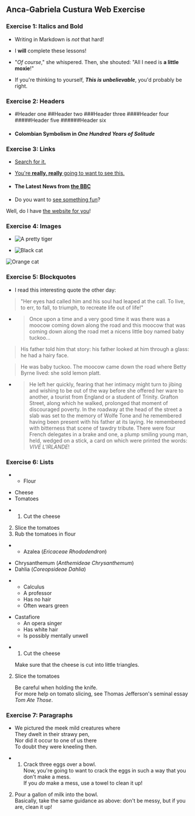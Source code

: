 ## Anca-Gabriela Custura Web Exercise

### Exercise 1: Italics and Bold

- Writing in Markdown is _not_ that hard!

- I **will** complete these lessons! 

- "_Of course_," she whispered. Then, she shouted: "All I need is **a little moxie**!"

- If you're thinking to yourself, **_This is unbelievable_**, you'd probably be right.

### Exercise 2: Headers

- #Header one
##Header two
###Header three
####Header four
#####Header five
######Header six

- #### Colombian Symbolism in _One Hundred Years of Solitude_

### Exercise 3: Links

- [Search for it.](www.google.com)

- [You're **really, really** going to want to see this.](www.dailykitten.com) 

- #### The Latest News from [the BBC](www.bbc.com/news)

- Do you want to [see something fun][a fun place]?

Well, do I have [the website for you][another fun place]!

[a fun place]: www.zombo.com
[another fun place]: www.stumbleupon.com

### Exercise 4: Images

- ![A pretty tiger](https://upload.wikimedia.org/wikipedia/commons/5/56/Tiger.50.jpg)

- ![Black cat][Black]

![Orange cat][Orange]

[Black]: https://upload.wikimedia.org/wikipedia/commons/a/a3/81_INF_DIV_SSI.jpg

[Orange]: http://icons.iconarchive.com/icons/google/noto-emoji-animals-nature/256/22221-cat-icon.png

### Exercise 5: Blockquotes

- I read this interesting quote the other day:

>"Her eyes had called him and his soul had leaped at the call. To live, to err, to fall, to triumph, to recreate life out of life!"

- >Once upon a time and a very good time it was there was a moocow coming down along the road and this moocow that was coming down along the road met a nicens little boy named baby tuckoo...

>His father told him that story: his father looked at him through a glass: he had a hairy face.

>He was baby tuckoo. The moocow came down the road where Betty Byrne lived: she sold lemon platt.

- >He left her quickly, fearing that her intimacy might turn to jibing and wishing to be out of the way before she offered her ware to another, a tourist from England or a student of Trinity. Grafton Street, along which he walked, prolonged that moment of discouraged poverty. In the roadway at the head of the street a slab was set to the memory of Wolfe Tone and he remembered having been present with his father at its laying. He remembered with bitterness that scene of tawdry tribute. There were four French delegates in a brake and one, a plump smiling young man, held, wedged on a stick, a card on which were printed the words: _VIVE L'IRLANDE_!

### Exercise 6: Lists

- * Flour
* Cheese
* Tomatoes

- 1. Cut the cheese
2. Slice the tomatoes
3. Rub the tomatoes in flour

- * Azalea (_Ericaceae Rhododendron_)
* Chrysanthemum (_Anthemideae Chrysanthemum_)
* Dahlia (_Coreopsideae Dahlia_)

- * Calculus
  * A professor
  * Has no hair
  * Often wears green
* Castafiore
  * An opera singer
  * Has white hair
  * Is possibly mentally unwell

- 1. Cut the cheese
  
    Make sure that the cheese is cut into little triangles.

2. Slice the tomatoes

    Be careful when holding the knife.  
    For more help on tomato slicing, see Thomas Jefferson's seminal essay _Tom Ate Those_.

### Exercise 7: Paragraphs

- We pictured the meek mild creatures where  
They dwelt in their strawy pen,  
Nor did it occur to one of us there  
To doubt they were kneeling then.

- 1. Crack three eggs over a bowl.  
 Now, you're going to want to crack the eggs in such a way that you don't make a mess.  
If you _do_ make a mess, use a towel to clean it up!

2. Pour a gallon of milk into the bowl.  
 Basically, take the same guidance as above: don't be messy, but if you are, clean it up!


